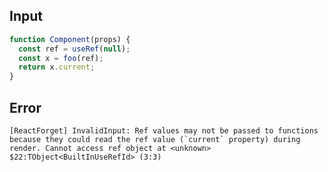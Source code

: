 
## Input

```javascript
function Component(props) {
  const ref = useRef(null);
  const x = foo(ref);
  return x.current;
}

```


## Error

```
[ReactForget] InvalidInput: Ref values may not be passed to functions because they could read the ref value (`current` property) during render. Cannot access ref object at <unknown> $22:TObject<BuiltInUseRefId> (3:3)
```
          
      